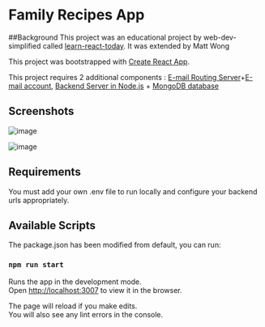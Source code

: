 # Family Recipes App

##Background
This project was an educational project by web-dev-simplified called [learn-react-today](https://github.com/WebDevSimplified/Learn-React-Today). It was extended by Matt Wong

This project was bootstrapped with [Create React App](https://github.com/facebook/create-react-app).

This project requires 2 additional components : [E-mail Routing Server](https://github.com/ironmanCCT/nodemailer)+[E-mail account](gmail.com), [Backend Server in Node.js](https://github.com/ironmanCCT/family-recipe-app-recipe-server) + [MongoDB database](https://cloud.mongodb.com)

## Screenshots

![image](https://user-images.githubusercontent.com/20716672/140497755-ce00412c-4a61-4736-a10d-852be78587b7.png)

![image](https://user-images.githubusercontent.com/20716672/140497572-461576f6-7d05-4b31-bfc4-67c8eea01b25.png)

## Requirements

You must add your own .env file to run locally and configure your backend urls appropriately.

## Available Scripts

The package.json has been modified from default, you can run:

### `npm run start`

Runs the app in the development mode.<br />
Open [http://localhost:3007](http://localhost:3007) to view it in the browser.

The page will reload if you make edits.<br />
You will also see any lint errors in the console.
